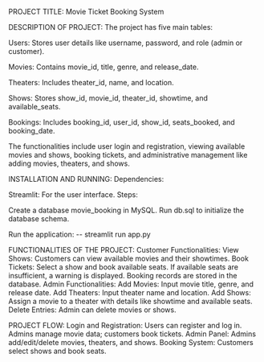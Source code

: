 PROJECT TITLE:
Movie Ticket Booking System

DESCRIPTION OF PROJECT:
The project has five main tables:

Users:
Stores user details like username, password, and role (admin or customer).

Movies:
Contains movie_id, title, genre, and release_date.

Theaters:
Includes theater_id, name, and location.

Shows:
Stores show_id, movie_id, theater_id, showtime, and available_seats.

Bookings:
Includes booking_id, user_id, show_id, seats_booked, and booking_date.

The functionalities include user login and registration, viewing available movies and shows, booking tickets, and administrative management like adding movies, theaters, and shows.

INSTALLATION AND RUNNING:
Dependencies:

Streamlit: For the user interface.
Steps:

Create a database movie_booking in MySQL.
Run db.sql to initialize the database schema.

Run the application:
-- streamlit run app.py

FUNCTIONALITIES OF THE PROJECT:
Customer Functionalities:
View Shows: Customers can view available movies and their showtimes.
Book Tickets: Select a show and book available seats.
If available seats are insufficient, a warning is displayed.
Booking records are stored in the database.
Admin Functionalities:
Add Movies: Input movie title, genre, and release date.
Add Theaters: Input theater name and location.
Add Shows: Assign a movie to a theater with details like showtime and available seats.
Delete Entries: Admin can delete movies or shows.

PROJECT FLOW:
Login and Registration: Users can register and log in. Admins manage movie data; customers book tickets.
Admin Panel: Admins add/edit/delete movies, theaters, and shows.
Booking System: Customers select shows and book seats.

